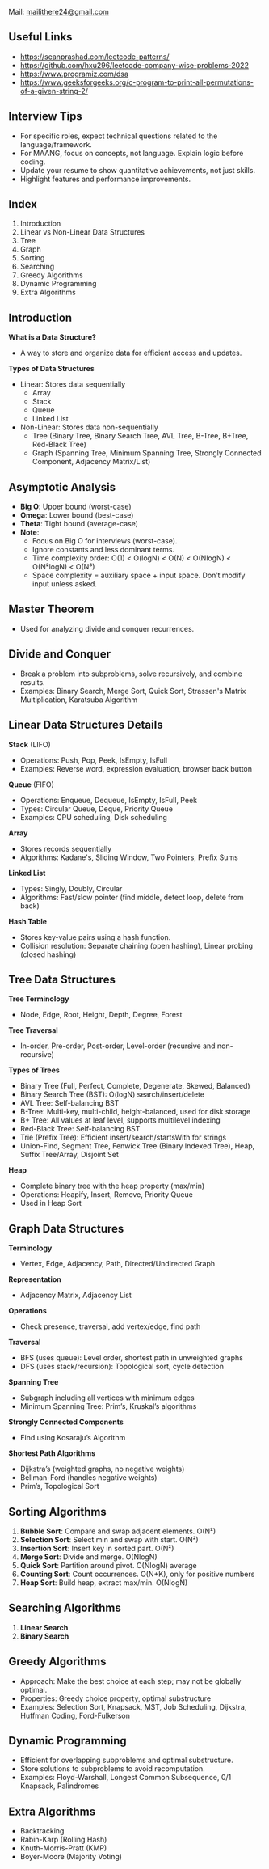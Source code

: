 Mail: mailithere24@gmail.com

## Useful Links

- https://seanprashad.com/leetcode-patterns/
- https://github.com/hxu296/leetcode-company-wise-problems-2022
- https://www.programiz.com/dsa
- https://www.geeksforgeeks.org/c-program-to-print-all-permutations-of-a-given-string-2/

## Interview Tips

- For specific roles, expect technical questions related to the language/framework.
- For MAANG, focus on concepts, not language. Explain logic before coding.
- Update your resume to show quantitative achievements, not just skills.
- Highlight features and performance improvements.

## Index

1. Introduction
2. Linear vs Non-Linear Data Structures
3. Tree
4. Graph
5. Sorting
6. Searching
7. Greedy Algorithms
8. Dynamic Programming
9. Extra Algorithms

## Introduction

**What is a Data Structure?**

- A way to store and organize data for efficient access and updates.

**Types of Data Structures**

- Linear: Stores data sequentially
  - Array
  - Stack
  - Queue
  - Linked List
- Non-Linear: Stores data non-sequentially
  - Tree (Binary Tree, Binary Search Tree, AVL Tree, B-Tree, B+Tree, Red-Black Tree)
  - Graph (Spanning Tree, Minimum Spanning Tree, Strongly Connected Component, Adjacency Matrix/List)

## Asymptotic Analysis

- **Big O**: Upper bound (worst-case)
- **Omega**: Lower bound (best-case)
- **Theta**: Tight bound (average-case)
- **Note**:
  - Focus on Big O for interviews (worst-case).
  - Ignore constants and less dominant terms.
  - Time complexity order: O(1) < O(logN) < O(N) < O(NlogN) < O(N²logN) < O(N³)
  - Space complexity = auxiliary space + input space. Don’t modify input unless asked.

## Master Theorem

- Used for analyzing divide and conquer recurrences.

## Divide and Conquer

- Break a problem into subproblems, solve recursively, and combine results.
- Examples: Binary Search, Merge Sort, Quick Sort, Strassen's Matrix Multiplication, Karatsuba Algorithm

## Linear Data Structures Details

**Stack** (LIFO)

- Operations: Push, Pop, Peek, IsEmpty, IsFull
- Examples: Reverse word, expression evaluation, browser back button

**Queue** (FIFO)

- Operations: Enqueue, Dequeue, IsEmpty, IsFull, Peek
- Types: Circular Queue, Deque, Priority Queue
- Examples: CPU scheduling, Disk scheduling

**Array**

- Stores records sequentially
- Algorithms: Kadane's, Sliding Window, Two Pointers, Prefix Sums

**Linked List**

- Types: Singly, Doubly, Circular
- Algorithms: Fast/slow pointer (find middle, detect loop, delete from back)

**Hash Table**

- Stores key-value pairs using a hash function.
- Collision resolution: Separate chaining (open hashing), Linear probing (closed hashing)

## Tree Data Structures

**Tree Terminology**

- Node, Edge, Root, Height, Depth, Degree, Forest

**Tree Traversal**

- In-order, Pre-order, Post-order, Level-order (recursive and non-recursive)

**Types of Trees**

- Binary Tree (Full, Perfect, Complete, Degenerate, Skewed, Balanced)
- Binary Search Tree (BST): O(logN) search/insert/delete
- AVL Tree: Self-balancing BST
- B-Tree: Multi-key, multi-child, height-balanced, used for disk storage
- B+ Tree: All values at leaf level, supports multilevel indexing
- Red-Black Tree: Self-balancing BST
- Trie (Prefix Tree): Efficient insert/search/startsWith for strings
- Union-Find, Segment Tree, Fenwick Tree (Binary Indexed Tree), Heap, Suffix Tree/Array, Disjoint Set

**Heap**

- Complete binary tree with the heap property (max/min)
- Operations: Heapify, Insert, Remove, Priority Queue
- Used in Heap Sort

## Graph Data Structures

**Terminology**

- Vertex, Edge, Adjacency, Path, Directed/Undirected Graph

**Representation**

- Adjacency Matrix, Adjacency List

**Operations**

- Check presence, traversal, add vertex/edge, find path

**Traversal**

- BFS (uses queue): Level order, shortest path in unweighted graphs
- DFS (uses stack/recursion): Topological sort, cycle detection

**Spanning Tree**

- Subgraph including all vertices with minimum edges
- Minimum Spanning Tree: Prim’s, Kruskal’s algorithms

**Strongly Connected Components**

- Find using Kosaraju’s Algorithm

**Shortest Path Algorithms**

- Dijkstra’s (weighted graphs, no negative weights)
- Bellman-Ford (handles negative weights)
- Prim’s, Topological Sort

## Sorting Algorithms

1. **Bubble Sort**: Compare and swap adjacent elements. O(N²)
2. **Selection Sort**: Select min and swap with start. O(N²)
3. **Insertion Sort**: Insert key in sorted part. O(N²)
4. **Merge Sort**: Divide and merge. O(NlogN)
5. **Quick Sort**: Partition around pivot. O(NlogN) average
6. **Counting Sort**: Count occurrences. O(N+K), only for positive numbers
7. **Heap Sort**: Build heap, extract max/min. O(NlogN)

## Searching Algorithms

1. **Linear Search**
2. **Binary Search**

## Greedy Algorithms

- Approach: Make the best choice at each step; may not be globally optimal.
- Properties: Greedy choice property, optimal substructure
- Examples: Selection Sort, Knapsack, MST, Job Scheduling, Dijkstra, Huffman Coding, Ford-Fulkerson

## Dynamic Programming

- Efficient for overlapping subproblems and optimal substructure.
- Store solutions to subproblems to avoid recomputation.
- Examples: Floyd-Warshall, Longest Common Subsequence, 0/1 Knapsack, Palindromes

## Extra Algorithms

- Backtracking
- Rabin-Karp (Rolling Hash)
- Knuth-Morris-Pratt (KMP)
- Boyer-Moore (Majority Voting)
